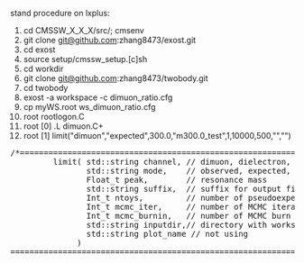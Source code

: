 stand procedure on lxplus:

1. cd CMSSW_X_X_X/src/; cmsenv
2. git clone git@github.com:zhang8473/exost.git
3. cd exost
4. source setup/cmssw_setup.[c]sh
5. cd workdir
6. git clone git@github.com:zhang8473/twobody.git
7. cd twobody
8. exost -a workspace -c dimuon_ratio.cfg 
9. cp myWS.root ws_dimuon_ratio.cfg
10. root rootlogon.C
11. root [0] .L dimuon.C+
12. root [1] limit("dimuon","expected",300.0,"m300.0_test",1,10000,500,"","")
<pre>
/*=======================================================================================
         limit( std::string channel, // dimuon, dielectron, mumuee, etc
                std::string mode,    // observed, expected, mass limit (extra k-factor uncertainty) 
                Float_t peak,        // resonance mass
                std::string suffix,  // suffix for output file names
                Int_t ntoys,         // number of pseudoexperiments for expected limit
                Int_t mcmc_iter,     // number of MCMC iterations
                Int_t mcmc_burnin,   // number of MCMC burn in steps to be discarded
                std::string inputdir,// directory with workspace files
                std::string plot_name // not using
              )
=========================================================================================*/
</pre>
